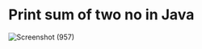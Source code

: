 # Print sum of two no in Java

![Screenshot (957)](https://github.com/user-attachments/assets/518a892d-efc2-46fc-b6a0-aa9291177b75)
